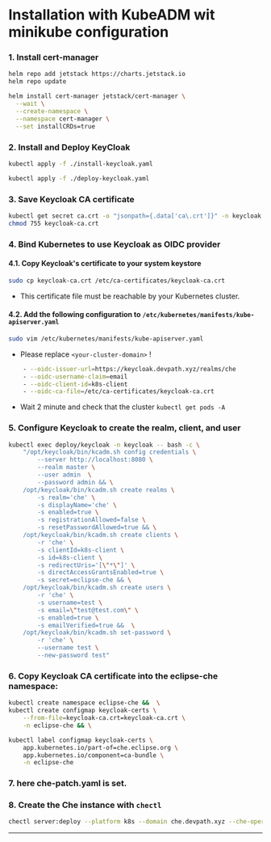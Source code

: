 # Installation with KubeADM wit minikube configuration

### 1. Install cert-manager

```sh
helm repo add jetstack https://charts.jetstack.io
helm repo update

helm install cert-manager jetstack/cert-manager \
  --wait \
  --create-namespace \
  --namespace cert-manager \
  --set installCRDs=true
```

### 2. Install and Deploy **KeyCloak**

```sh
kubectl apply -f ./install-keycloak.yaml
```

```sh
kubectl apply -f ./deploy-keycloak.yaml
```

### 3. Save Keycloak CA certificate

```sh
kubectl get secret ca.crt -o "jsonpath={.data['ca\.crt']}" -n keycloak | base64 -d > keycloak-ca.crt
chmod 755 keycloak-ca.crt
```

### 4. Bind Kubernetes to use Keycloak as OIDC provider

#### 4.1. Copy Keycloak's certificate to your system keystore

```sh
sudo cp keycloak-ca.crt /etc/ca-certificates/keycloak-ca.crt
```

- This certificate file must be reachable by your Kubernetes cluster.

#### 4.2. Add the following configuration to `/etc/kubernetes/manifests/kube-apiserver.yaml`

```sh
sudo vim /etc/kubernetes/manifests/kube-apiserver.yaml
```

- Please replace `<your-cluster-domain>` !

```sh
    - --oidc-issuer-url=https://keycloak.devpath.xyz/realms/che
    - --oidc-username-claim=email
    - --oidc-client-id=k8s-client
    - --oidc-ca-file=/etc/ca-certificates/keycloak-ca.crt
```

- Wait 2 minute and check that the cluster `kubectl get pods -A`

### 5. Configure Keycloak to create the realm, client, and user

```sh
kubectl exec deploy/keycloak -n keycloak -- bash -c \
    "/opt/keycloak/bin/kcadm.sh config credentials \
        --server http://localhost:8080 \
        --realm master \
        --user admin  \
        --password admin && \
    /opt/keycloak/bin/kcadm.sh create realms \
        -s realm='che' \
        -s displayName='che' \
        -s enabled=true \
        -s registrationAllowed=false \
        -s resetPasswordAllowed=true && \
    /opt/keycloak/bin/kcadm.sh create clients \
        -r 'che' \
        -s clientId=k8s-client \
        -s id=k8s-client \
        -s redirectUris='[\"*\"]' \
        -s directAccessGrantsEnabled=true \
        -s secret=eclipse-che && \
    /opt/keycloak/bin/kcadm.sh create users \
        -r 'che' \
        -s username=test \
        -s email=\"test@test.com\" \
        -s enabled=true \
        -s emailVerified=true &&  \
    /opt/keycloak/bin/kcadm.sh set-password \
        -r 'che' \
        --username test \
        --new-password test"
```

### 6. Copy Keycloak CA certificate into the eclipse-che namespace:

```sh
kubectl create namespace eclipse-che &&  \
kubectl create configmap keycloak-certs \
    --from-file=keycloak-ca.crt=keycloak-ca.crt \
    -n eclipse-che && \
```

```sh
kubectl label configmap keycloak-certs \
    app.kubernetes.io/part-of=che.eclipse.org \
    app.kubernetes.io/component=ca-bundle \
    -n eclipse-che
```

### 7. here che-patch.yaml is set.

### 8. Create the Che instance with `chectl`

```sh
chectl server:deploy --platform k8s --domain che.devpath.xyz --che-operator-cr-patch-yaml che-patch.yaml --skip-cert-manager
```

---
